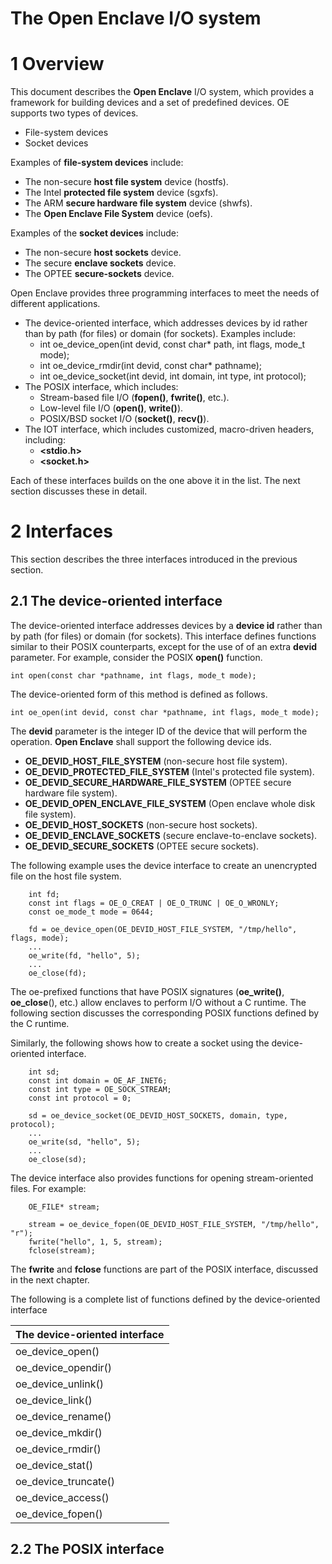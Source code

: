 The Open Enclave I/O system
===========================

1 Overview
==========

This document describes the **Open Enclave** I/O system, which provides a
framework for building devices and a set of predefined devices. OE supports
two types of devices.

- File-system devices
- Socket devices

Examples of **file-system devices** include:

- The non-secure **host file system** device (hostfs).
- The Intel **protected file system** device (sgxfs).
- The ARM **secure hardware file system** device (shwfs).
- The **Open Enclave File System** device (oefs).

Examples of the **socket devices** include:

- The non-secure **host sockets** device.
- The secure **enclave sockets** device.
- The OPTEE **secure-sockets** device.

Open Enclave provides three programming interfaces to meet the needs of
different applications.

- The device-oriented interface, which addresses devices by id rather than by
    path (for files) or domain (for sockets). Examples include:
    - int oe_device_open(int devid, const char* path, int flags, mode_t mode);
    - int oe_device_rmdir(int devid, const char* pathname);
    - int oe_device_socket(int devid, int domain, int type, int protocol);
- The POSIX interface, which includes:
    - Stream-based file I/O (**fopen()**, **fwrite()**, etc.).
    - Low-level file I/O (**open()**, **write()**).
    - POSIX/BSD socket I/O (**socket()**, **recv()**).
- The IOT interface, which includes customized, macro-driven headers, including:
    - **<stdio.h>**
    - **<socket.h>**

Each of these interfaces builds on the one above it in the list. The next
section discusses these in detail.

2 Interfaces
============

This section describes the three interfaces introduced in the previous section.

2.1 The device-oriented interface
---------------------------------

The device-oriented interface addresses devices by a **device id** rather than
by path (for files) or domain (for sockets). This interface defines functions
similar to their POSIX counterparts, except for the use of of an extra
**devid** parameter. For example, consider the POSIX **open()** function.

```
int open(const char *pathname, int flags, mode_t mode);
```

The device-oriented form of this method is defined as follows.

```
int oe_open(int devid, const char *pathname, int flags, mode_t mode);
```

The **devid** parameter is the integer ID of the device that will perform
the operation. **Open Enclave** shall support the following device ids.

- **OE_DEVID_HOST_FILE_SYSTEM** (non-secure host file system).
- **OE_DEVID_PROTECTED_FILE_SYSTEM** (Intel's protected file system).
- **OE_DEVID_SECURE_HARDWARE_FILE_SYSTEM** (OPTEE secure hardware file system).
- **OE_DEVID_OPEN_ENCLAVE_FILE_SYSTEM** (Open enclave whole disk file system).
- **OE_DEVID_HOST_SOCKETS** (non-secure host sockets).
- **OE_DEVID_ENCLAVE_SOCKETS** (secure enclave-to-enclave sockets).
- **OE_DEVID_SECURE_SOCKETS** (OPTEE secure sockets).

The following example uses the device interface to create an unencrypted file
on the host file system.

```
    int fd;
    const int flags = OE_O_CREAT | OE_O_TRUNC | OE_O_WRONLY;
    const oe_mode_t mode = 0644;

    fd = oe_device_open(OE_DEVID_HOST_FILE_SYSTEM, "/tmp/hello", flags, mode);
    ...
    oe_write(fd, "hello", 5);
    ...
    oe_close(fd);
```

The oe-prefixed functions that have POSIX signatures (**oe_write()**,
**oe_close**(), etc.) allow enclaves to perform I/O without a C runtime.
The following section discusses the corresponding POSIX functions defined
by the C runtime.

Similarly, the following shows how to create a socket using the device-oriented
interface.

```
    int sd;
    const int domain = OE_AF_INET6;
    const int type = OE_SOCK_STREAM;
    const int protocol = 0;

    sd = oe_device_socket(OE_DEVID_HOST_SOCKETS, domain, type, protocol);
    ...
    oe_write(sd, "hello", 5);
    ...
    oe_close(sd);
```

The device interface also provides functions for opening stream-oriented
files. For example:

```
    OE_FILE* stream;

    stream = oe_device_fopen(OE_DEVID_HOST_FILE_SYSTEM, "/tmp/hello", "r");
    fwrite("hello", 1, 5, stream);
    fclose(stream);
```

The **fwrite** and **fclose** functions are part of the POSIX interface,
discussed in the next chapter.

The following is a complete list of functions defined by the device-oriented
interface


| The device-oriented interface |
| ----------------------------- |
| oe_device_open()              |
| oe_device_opendir()           |
| oe_device_unlink()            |
| oe_device_link()              |
| oe_device_rename()            |
| oe_device_mkdir()             |
| oe_device_rmdir()             |
| oe_device_stat()              |
| oe_device_truncate()          |
| oe_device_access()            |
| oe_device_fopen()             |

2.2 The POSIX interface
-----------------------
